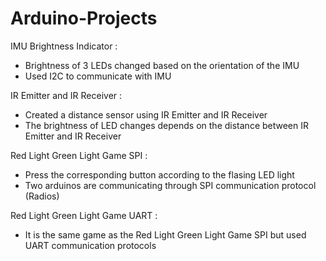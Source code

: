 # Arduino-Projects
IMU Brightness Indicator : <br />
* Brightness of 3 LEDs changed based on the orientation of the IMU 
* Used I2C to communicate with IMU 

IR Emitter and IR Receiver : <br />
* Created a distance sensor using IR Emitter and IR Receiver 
* The brightness of LED changes depends on the distance between IR Emitter and IR Receiver

Red Light Green Light Game SPI : <br />
* Press the corresponding button according to the flasing LED light
* Two arduinos are communicating through SPI communication protocol (Radios) 

Red Light Green Light Game UART : <br />
* It is the same game as the Red Light Green Light Game SPI but used UART communication protocols
